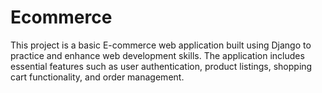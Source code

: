 # Ecommerce
This project is a basic E-commerce web application built using Django to practice and enhance web development skills. The application includes essential features such as user authentication, product listings, shopping cart functionality, and order management.
